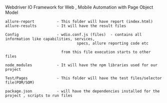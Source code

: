 Webdriver IO Framework for Web , Mobile Automation with Page Object Model

    allure-report          - This folder will have report (index.html)
    allure-results         - It will have the result files

    Config                 - wdio.conf.js (files)  - contains all information like capabilities, services,
									specs, allure reporting code etc 

			        		 from this file execution starts to other files
    
	node_modules           - It will have the npm libraries used for our project
    
	Test/Pages             - This folder will have the test files/selector file(POM/SOM)
    
	package.json           - will have the dependencies installed for the project , scripts to run files